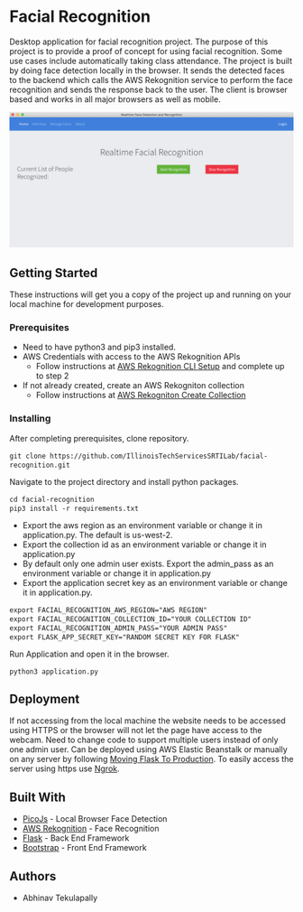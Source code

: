 # Facial Recognition

Desktop application for facial recognition project. The purpose of this project is to provide a proof of concept for using facial recognition. Some use cases include automatically taking class attendance. The project is built by doing face detection locally in the browser. It sends the detected faces to the backend which calls the AWS Rekognition service to perform the face recognition and sends the response back to the user. The client is browser based and works in all major browsers as well as mobile.

<img src="static/Face_Recognition_Desktop.png" alt="Face Rekognition Page"/>

## Getting Started

These instructions will get you a copy of the project up and running on your local machine for development purposes.

### Prerequisites

* Need to have python3 and pip3 installed.
* AWS Credentials with access to the AWS Rekognition APIs
    * Follow instructions at [AWS Rekognition CLI Setup](https://docs.aws.amazon.com/rekognition/latest/dg/setup-awscli-sdk.html) and complete up to step 2
* If not already created, create an AWS Rekogniton collection 
    * Follow instructions at [AWS Rekogniton Create Collection](https://docs.aws.amazon.com/rekognition/latest/dg/create-collection-procedure.html)

### Installing

After completing prerequisites, clone repository.

```
git clone https://github.com/IllinoisTechServicesSRTILab/facial-recognition.git
```

Navigate to the project directory and install python packages.

```
cd facial-recognition
pip3 install -r requirements.txt
```

* Export the aws region as an environment variable or change it in application.py. The default is us-west-2.
* Export the collection id as an environment variable or change it in application.py
* By default only one admin user exists. Export the admin_pass as an environment variable or change it in application.py
* Export the application secret key as an environment variable or change it in application.py.

```
export FACIAL_RECOGNITION_AWS_REGION="AWS REGION"
export FACIAL_RECOGNITION_COLLECTION_ID="YOUR COLLECTION ID"
export FACIAL_RECOGNITION_ADMIN_PASS="YOUR ADMIN PASS"
export FLASK_APP_SECRET_KEY="RANDOM SECRET KEY FOR FLASK"
```

Run Application and open it in the browser.

```
python3 application.py
```

## Deployment

If not accessing from the local machine the website needs to be accessed using HTTPS or the browser will not let the page have access to the webcam. Need to change code to support multiple users instead of only one admin user. Can be deployed using AWS Elastic Beanstalk or manually on any server by following [Moving Flask To Production](https://flask.palletsprojects.com/en/1.1.x/tutorial/deploy/). To easily access the server using https use [Ngrok](https://ngrok.com).

## Built With

* [PicoJs](https://github.com/tehnokv/picojs) - Local Browser Face Detection
* [AWS Rekognition](https://aws.amazon.com/rekognition/) - Face Recognition
* [Flask](https://flask.palletsprojects.com/en/1.1.x/) - Back End Framework
* [Bootstrap](https://getbootstrap.com) - Front End Framework

## Authors

* Abhinav Tekulapally
